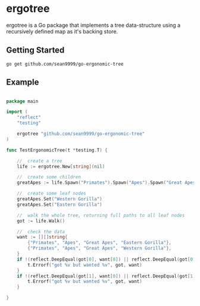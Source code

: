 # ergotree

ergotree is a Go package that implements a tree data-structure using a recursively defined map as it's backing store.

## Getting Started

```shell
go get github.com/sean9999/go-ergonomic-tree
```

## Example

```go

package main

import (
	"reflect"
	"testing"

	ergotree "github.com/sean9999/go-ergonomic-tree"
)

func TestErgonomicTree(t *testing.T) {

	//  create a tree
	life := ergotree.New[string](nil)

	//  create some children
	greatApes := life.Spawn("Primates").Spawn("Apes").Spawn("Great Apes")

	//  create some leaf nodes
	greatApes.Set("Western Gorilla")
	greatApes.Set("Eastern Gorilla")

	//  walk the whole tree, returning full paths to all leaf nodes
	got := life.Walk()

	//  check the data
	want := [][]string{
		{"Primates", "Apes", "Great Apes", "Eastern Gorilla"},
		{"Primates", "Apes", "Great Apes", "Western Gorilla"},
	}
	if !(reflect.DeepEqual(got[0], want[0]) || reflect.DeepEqual(got[0], want[1])) {
		t.Errorf("got %v but wanted %v", got, want)
	}
	if !(reflect.DeepEqual(got[1], want[0]) || reflect.DeepEqual(got[1], want[1])) {
		t.Errorf("got %v but wanted %v", got, want)
	}

}

```